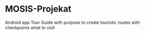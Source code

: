 # MOSIS-Projekat
Android app Tour Guide with purpose to create touristic routes with checkpoints what to visit

